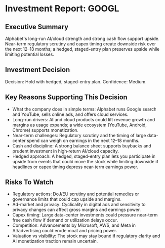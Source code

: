 # Investment Report: GOOGL
## Executive Summary
Alphabet's long-run AI/cloud strength and strong cash flow support upside. Near-term regulatory scrutiny and capex timing create downside risk over the next 12–18 months; a hedged, staged-entry plan preserves upside while limiting potential losses.

## Investment Decision
Decision: Hold with hedged, staged-entry plan. Confidence: Medium.

## Key Reasons Supporting This Decision
- What the company does in simple terms: Alphabet runs Google search and YouTube, sells online ads, and offers cloud services.
- Long-run drivers: AI and cloud products could lift revenue growth and margins as usage expands; a wide ecosystem (YouTube, Android, Chrome) supports monetization.
- Near-term challenges: Regulatory scrutiny and the timing of large data-center spend can weigh on earnings in the next 12–18 months.
- Cash and discipline: A strong balance sheet supports buybacks and prudent investment in high‑return AI/cloud capacity.
- Hedged approach: A hedged, staged-entry plan lets you participate in upside from events that could move the stock while limiting downside if headlines or capex timing depress near-term earnings power.

## Risks To Watch
- Regulatory actions: DoJ/EU scrutiny and potential remedies or governance limits that could cap upside and margins.
- Ad-market and privacy: Cyclicality in digital ads and sensitivity to privacy changes can affect gross margins and earnings power.
- Capex timing: Large data-center investments could pressure near-term free cash flow if demand or utilization delays occur.
- Competition: Advancements by Microsoft, AWS, and Meta in AI/advertising could erode moat and pricing power.
- Valuation vs visibility: The stock may stay bound if regulatory clarity and AI monetization traction remain uncertain.